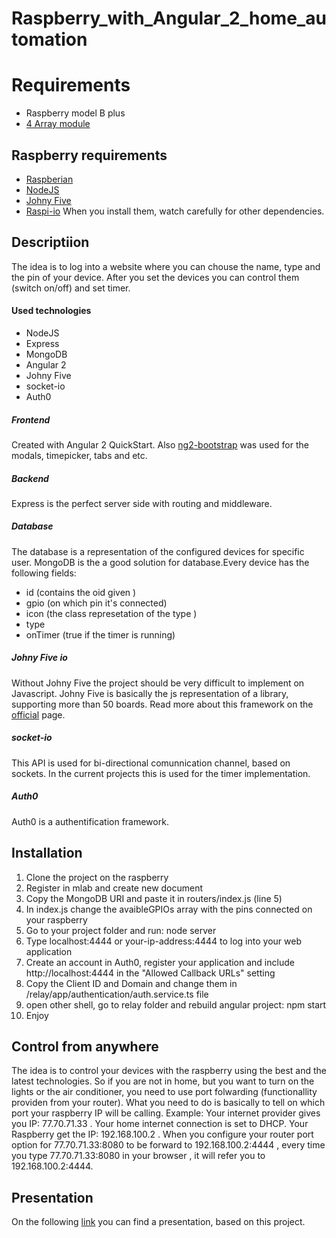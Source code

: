 # Raspberry_with_Angular_2_home_automation

# Requirements
- Raspberry model B plus
- [4 Array module](https://www.google.bg/url?sa=i&rct=j&q=&esrc=s&source=images&cd=&cad=rja&uact=8&ved=0ahUKEwjp9OCg5JLSAhXBVRoKHcwLAUIQjRwIBw&url=https%3A%2F%2Fsainsmart.wordpress.com%2Ftag%2Farduino-projects%2F&psig=AFQjCNFiUFqfPiZS2s5eYdKOsTYGp1x3lA&ust=1487271492996748)

## Raspberry requirements
- [Raspberian](https://www.raspberrypi.org/downloads/raspbian/)
- [NodeJS](https://nodejs.org/en/download/)
- [Johny Five](http://johnny-five.io/)
- [Raspi-io](https://github.com/nebrius/raspi-io) 
When you install them, watch carefully for other dependencies.

## Descriptiion
The idea is to log into a website where you can chouse the name, type and the pin of your device. After you set the devices you can control them (switch on/off) and set timer.
#### Used technologies
- NodeJS
- Express 
- MongoDB
- Angular 2
- Johny Five
- socket-io
- Auth0

##### Frontend
Created with Angular 2 QuickStart. Also [ng2-bootstrap](https://valor-software.com/ng2-bootstrap/#/) was used for the modals, timepicker, tabs and etc.

##### Backend
Express is the perfect server side with routing and middleware.

##### Database
The database is a representation of the configured devices for specific user.
MongoDB is the a good solution for database.Every device has the following fields: 
- id (contains the oid given )
- gpio (on which pin it's connected) 
- icon (the class represetation of the type ) 
- type 
- onTimer (true if the timer is running) 

##### Johny Five io
Without Johny Five the project should be very difficult to implement on Javascript. Johny Five is basically the js representation of a library, supporting more than 50 boards. Read more about this framework on the [official](http://johnny-five.io/) page.
##### socket-io
This API is used for bi-directional comunnication channel, based on sockets. In the current projects this is used for the timer implementation.
##### Auth0
Auth0 is a authentification framework.

## Installation
1) Clone the project on the raspberry
2) Register in mlab and create new document
3) Copy the  MongoDB URI and paste it in routers/index.js (line 5)
4) In index.js change the avaibleGPIOs array with the pins connected on your raspberry
5) Go to your project folder and run: node server
6) Type localhost:4444 or your-ip-address:4444 to log into your web application
7) Create an account in Auth0, register your application and include http://localhost:4444 in the "Allowed Callback URLs" setting
8) Copy the Client ID and Domain and change them in /relay/app/authentication/auth.service.ts file
9) open other shell, go to relay folder and rebuild angular project: npm start
10) Enjoy

## Control from anywhere 
The idea is to control your devices with the raspberry using the best and the latest technologies. So if you are not in home, but you want to turn on the lights or the air conditioner, you need to use port folwarding (functionallity providen from your router). What you need to do is basically to tell on which port your raspberry IP will be calling. 
Example:
Your internet provider gives you IP: 77.70.71.33 . Your home internet connection is set to DHCP. 
Your Raspberry get the IP: 192.168.100.2 . 
When you configure your router port option for 77.70.71.33:8080 to be forward to 192.168.100.2:4444 , every time you type 77.70.71.33:8080 in your browser , it will refer you to 192.168.100.2:4444. 

## Presentation
On the following [link]() you can find a presentation, based on this project.
